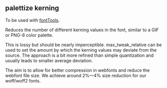 ## palettize kerning

To be used with [fontTools](https://github.com/behdad/fonttools).

Reduces the number of different kerning values in the font, similar to a GIF or PNG-8 color palette.

This is lossy but should be nearly imperceptible. max_tweak_relative can be used to set the amount by which the kerning values may deviate from the source. The approach is a bit more refined than simple quantization and usually leads to smaller average deviation.

The aim is to allow for better compression in webfonts and reduce the webfont file size. We achieve around 2%—4% size reduction for our woff/woff2 fonts.
